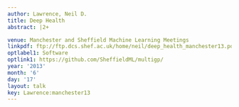 ```yaml
---
author: Lawrence, Neil D.
title: Deep Health
abstract: |2+

venue: Manchester and Sheffield Machine Learning Meetings
linkpdf: ftp://ftp.dcs.shef.ac.uk/home/neil/deep_health_manchester13.pdf
optlabel1: Software
optlink1: https://github.com/SheffieldML/multigp/
year: '2013'
month: '6'
day: '17'
layout: talk
key: Lawrence:manchester13
---
```

